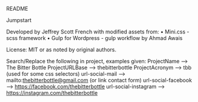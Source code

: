 README


Jumpstart

Developed by Jeffrey Scott French with modified assets from:
• Mini.css - scss framework
• Gulp for Wordpress - gulp workflow by Ahmad Awais

License: MIT or as noted by original authors.

Search/Replace the following in project, examples given:
ProjectName          --> The Bitter Bottle
ProjectURLBase       --> thebitterbottle
ProjectAcronym       --> tbb (used for some css selectors)
url-social-mail      --> mailto:thebitterbottle@gmail.com (or link contact form)
url-social-facebook  --> https://facebook.com/thebitterbottle
url-social-instagram --> https://instagram.com/thebitterbottle
